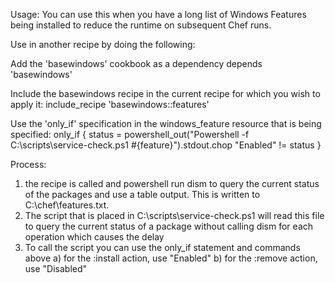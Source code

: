 Usage: You can use this when you have a long list of Windows Features being installed to reduce the runtime on subsequent Chef runs.

Use in another recipe by doing the following:

Add the 'basewindows' cookbook as a dependency
depends         'basewindows'

Include the basewindows recipe in the current recipe for which you wish to apply it:
include_recipe 'basewindows::features'

Use the 'only_if' specification in the windows_feature resource that is being specified:
    only_if {
      status = powershell_out("Powershell -f C:\\scripts\\service-check.ps1 #{feature}").stdout.chop
      "Enabled" != status
    }


Process:

1. the recipe is called and powershell run dism to query the current status of the packages and use a table output. This is written to C:\\chef\features.txt.
2. The script that is placed in C:\\scripts\\service-check.ps1 will read this file to query the current status of a package without calling dism for each operation which causes the delay
3. To call the script you can use the only_if statement and commands above
       a) for the :install action, use "Enabled"
       b) for the :remove action, use "Disabled"

